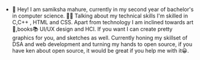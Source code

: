 - 👋 Hey! 
I am samiksha mahure, currently in my second year of bachelor's in computer science. 👩‍🎓
Talking about my technical skills I'm skilled in C,C++ , HTML and CSS. 
Apart from technology I am inclined towards art🎨,books📚 UI/UX design and HCI.
If you want I can create pretty graphics for you, and sketches as well.
Currently honing my skillset of DSA and web development and turning my hands to open source, if you have ken about open source, it would be great if you help me with it😀.

<!---
samiksha-5/samiksha-5 is a ✨ special ✨ repository because its `README.md` (this file) appears on your GitHub profile.
You can click the Preview link to take a look at your changes.
--->
